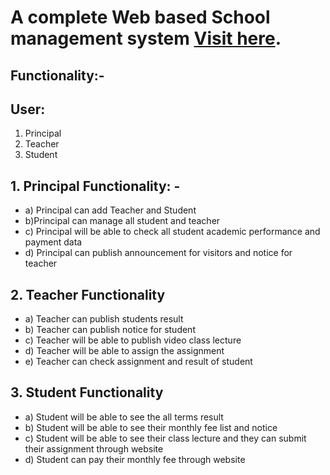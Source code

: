 # A complete Web based School management system  [Visit here](https://the-school-network.web.app/).

## Functionality:-

## User: 
1. Principal
2. Teacher
3. Student

## 1. Principal Functionality: -
  - a) Principal can add Teacher and Student
  - b)Principal can manage all student and teacher
  - c) Principal will be able to check all student academic performance and payment data
  - d) Principal can publish announcement for visitors and notice for teacher

## 2. Teacher Functionality 
  - a) Teacher can publish students result
  - b) Teacher can publish notice for student
  - c) Teacher will be able to publish video class lecture 
  - d) Teacher will be able to assign the assignment
  - e) Teacher can check assignment and result of student

## 3. Student Functionality
  - a) Student will be able to see the all terms result
  - b) Student will be able to see their monthly fee list and notice
  - c) Student will be able to see their class lecture and they can submit their assignment through website
  - d) Student can pay their monthly fee through website


